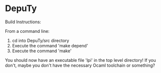 # DepuTy
Build Instructions:
 
From a command line:
 1. cd into DepuTy/src directory
 2. Execute the command 'make depend'
 3. Execute the command 'make'

You should now have an executable file 'lpi' in the top level directory!
If you don't, maybe you don't have the necessary Ocaml toolchain or something?
